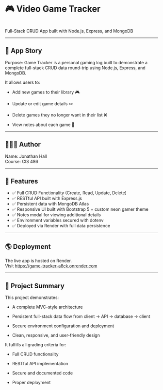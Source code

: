 <h1>🎮 Video Game Tracker</h1><br>
Full-Stack CRUD App built with Node.js, Express, and MongoDB

---
<h2>📖 App Story</h2>

Purpose:
Game Tracker is a personal gaming log built to demonstrate a complete full-stack CRUD data round-trip using Node.js, Express, and MongoDB.

It allows users to:

- Add new games to their library 🎮

- Update or edit game details ✏️

- Delete games they no longer want in their list ❌

- View notes about each game 💾

---
<h2>🧑🏻‍💻 Author</h2>

Name: Jonathan Hall<br>
Course: CIS 486

---
<h2>🧠 Features</h2>

- ✅ Full CRUD Functionality (Create, Read, Update, Delete)
- ✅ RESTful API built with Express.js
- ✅ Persistent data with MongoDB Atlas
- ✅ Responsive UI built with Bootstrap 5 + custom neon gamer theme
- ✅ Notes modal for viewing additional details
- ✅ Environment variables secured with dotenv
- ✅ Deployed via Render with full data persistence

---
<h2>🌎 Deployment</h2>

The live app is hosted on Render.<br>
Visit https://game-tracker-a8ck.onrender.com

---
<h2>🔑 Project Summary</h2>

This project demonstrates:

- A complete MVC-style architecture

- Persistent full-stack data flow from client → API → database → client

- Secure environment configuration and deployment

- Clean, responsive, and user-friendly design

It fulfills all grading criteria for:

- Full CRUD functionality

- RESTful API implementation

- Secure and documented code

- Proper deployment
